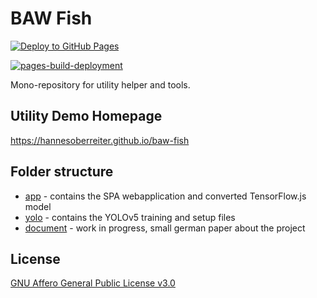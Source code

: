 # BAW Fish

[![Deploy to GitHub Pages](https://github.com/HannesOberreiter/baw-fish/actions/workflows/deploy.yml/badge.svg)](https://github.com/HannesOberreiter/baw-fish/actions/workflows/deploy.yml)

[![pages-build-deployment](https://github.com/HannesOberreiter/baw-fish/actions/workflows/pages/pages-build-deployment/badge.svg)](https://github.com/HannesOberreiter/baw-fish/actions/workflows/pages/pages-build-deployment)

Mono-repository for utility helper and tools.

## Utility Demo Homepage

<https://hannesoberreiter.github.io/baw-fish>

## Folder structure

- [app](app) - contains the SPA webapplication and converted TensorFlow.js model
- [yolo](yolo) - contains the YOLOv5 training and setup files
- [document](document) - work in progress, small german paper about the project

## License

[GNU Affero General Public License v3.0](LICENSE.md)

